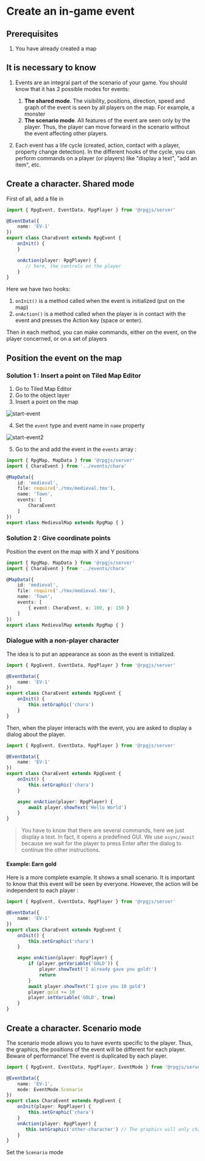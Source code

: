 # Create an in-game event

## Prerequisites

1. You have already created a map

## It is necessary to know

1. Events are an integral part of the scenario of your game. You should know that it has 2 possible modes for events:
    1. **The shared mode**. The visibility, positions, direction, speed and graph of the event is seen by all players on the map. For example, a monster
    2. **The scenario mode**. All features of the event are seen only by the player. Thus, the player can move forward in the scenario without the event affecting other players.

2. Each event has a life cycle (created, action, contact with a player, property change detection). In the different hooks of the cycle, you can perform commands on a player (or players) like "display a text", "add an item", etc.

## Create a character. Shared mode

First of all, add a file in <PathTo to="eventDir" file="chara.ts" />

```ts 
import { RpgEvent, EventData, RpgPlayer } from '@rpgjs/server'

@EventData({
    name: 'EV-1'
})
export class CharaEvent extends RpgEvent {
    onInit() {
    }

    onAction(player: RpgPlayer) {
       // here, the controls on the player
    }
}
```

Here we have two hooks: 
1. `onInit()` is a method called when the event is initialized (put on the map)
2. `onAction()` is a method called when the player is in contact with the event and presses the Action key (space or enter).

Then in each method, you can make commands, either on the event, on the player concerned, or on a set of players

## Position the event on the map

### Solution 1 : Insert a point on Tiled Map Editor


1. Go to Tiled Map Editor
2. Go to the object layer
3. Insert a point on the map

![start-event](/assets/start-event.png)

4. Set the `event` type and event name in `name` property

![start-event2](/assets/start-event2.png)

5. Go to the <PathTo to="mapDir" file="medieval.ts" /> and add the event in the `events` array :

```ts
import { RpgMap, MapData } from '@rpgjs/server'
import { CharaEvent } from '../events/chara'

@MapData({
    id: 'medieval',
    file: require('./tmx/medieval.tmx'),
    name: 'Town',
    events: [
        CharaEvent
    ]
})
export class MedievalMap extends RpgMap { }
```

### Solution 2 : Give coordinate points

Position the event on the map with X and Y positions

```ts
import { RpgMap, MapData } from '@rpgjs/server'
import { CharaEvent } from '../events/chara'

@MapData({
    id: 'medieval',
    file: require('./tmx/medieval.tmx'),
    name: 'Town',
    events: [
        { event: CharaEvent, x: 100, y: 150 }
    ]
})
export class MedievalMap extends RpgMap { }
```

### Dialogue with a non-player character


The idea is to put an appearance as soon as the event is initialized.

```ts 
import { RpgEvent, EventData, RpgPlayer } from '@rpgjs/server'

@EventData({
    name: 'EV-1'
})
export class CharaEvent extends RpgEvent {
    onInit() {
        this.setGraphic('chara')
    }
}
```

Then, when the player interacts with the event, you are asked to display a dialog about the player.

```ts 
import { RpgEvent, EventData, RpgPlayer } from '@rpgjs/server'

@EventData({
    name: 'EV-1'
})
export class CharaEvent extends RpgEvent {
    onInit() {
        this.setGraphic('chara')
    }

    async onAction(player: RpgPlayer) {
        await player.showText('Hello World')
    }
}
```
> You have to know that there are several commands, here we just display a text. In fact, it opens a predefined GUI.
> We use `async/await` because we wait for the player to press Enter after the dialog to continue the other instructions.

#### Example: Earn gold

Here is a more complete example. It shows a small scenario. It is important to know that this event will be seen by everyone. However, the action will be independent to each player :

```ts 
import { RpgEvent, EventData, RpgPlayer } from '@rpgjs/server'

@EventData({
    name: 'EV-1'
})
export class CharaEvent extends RpgEvent {
    onInit() {
        this.setGraphic('chara')
    }

    async onAction(player: RpgPlayer) {
        if (player.getVariable('GOLD')) {
            player.showText('I already gave you gold!')
            return
        }
        await player.showText('I give you 10 gold')
        player.gold += 10
        player.setVariable('GOLD', true)
    }
}
```

## Create a character. Scenario mode

The scenario mode allows you to have events specific to the player. Thus, the graphics, the positions of the event will be different for each player. Beware of performance! The event is duplicated by each player.

```ts 
import { RpgEvent, EventData, RpgPlayer, EventMode } from '@rpgjs/server'

@EventData({
    name: 'EV-1',
    mode: EventMode.Scenario
})
export class CharaEvent extends RpgEvent {
    onInit(player: RpgPlayer) {
        this.setGraphic('chara')
    }
    onAction(player: RpgPlayer) {
       this.setGraphic('other-character') // The graphics will only change for the player concerned.
    }
}
```

Set the `Scenario` mode